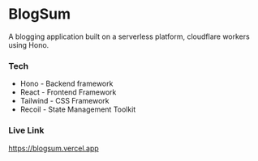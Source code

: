 # BlogSum

A blogging application built on a serverless platform, cloudflare workers using Hono.

### Tech
- Hono - Backend framework
- React - Frontend Framework
- Tailwind - CSS Framework
- Recoil - State Management Toolkit

### Live Link
https://blogsum.vercel.app
